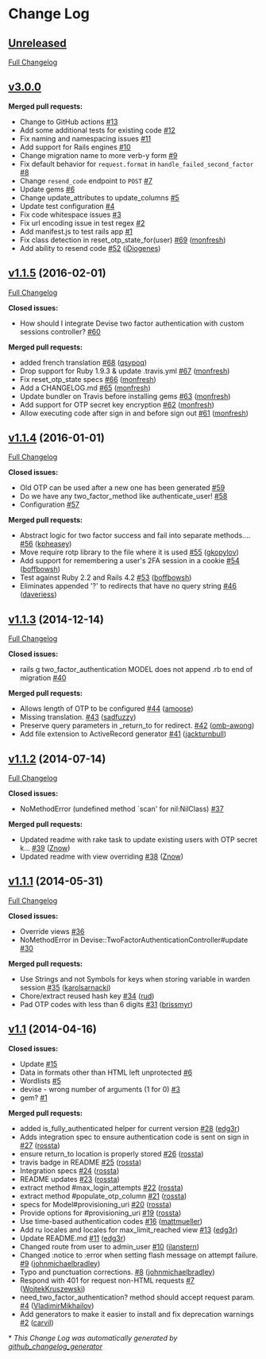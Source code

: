# Change Log

## [Unreleased](https://github.com/r6e/two_factor_authentication/tree/HEAD)

[Full Changelog](https://github.com/r6e/two_factor_authentication/compare/v3.0.0...main)

## [v3.0.0](https://github.com/r6e/two_factor_authentication/tree/v3.0.0)

**Merged pull requests:**

- Change to GitHub actions [\#13](https://github.com/r6e/two_factor_authentication/pull/13)
- Add some additional tests for existing code [\#12](https://github.com/r6e/two_factor_authentication/pull/12)
- Fix naming and namespacing issues [\#11](https://github.com/r6e/two_factor_authentication/pull/11)
- Add support for Rails engines [\#10](https://github.com/r6e/two_factor_authentication/pull/10)
- Change migration name to more verb-y form [\#9](https://github.com/r6e/two_factor_authentication/pull/9)
- Fix default behavior for `request.format` in `handle_failed_second_factor` [\#8](https://github.com/r6e/two_factor_authentication/pull/8)
- Change `resend_code` endpoint to `POST` [\#7](https://github.com/r6e/two_factor_authentication/pull/7)
- Update gems [\#6](https://github.com/r6e/two_factor_authentication/pull/6)
- Change update_attributes to update_columns [\#5](https://github.com/r6e/two_factor_authentication/pull/5)
- Update test configuration [\#4](https://github.com/r6e/two_factor_authentication/pull/4)
- Fix code whitespace issues [\#3](https://github.com/r6e/two_factor_authentication/pull/3)
- Fix url encoding issue in test regex [\#2](https://github.com/r6e/two_factor_authentication/pull/2)
- Add manifest.js to test rails app [\#1](https://github.com/r6e/two_factor_authentication/pull/1)
- Fix class detection in reset\_otp\_state\_for\(user\) [\#69](https://github.com/Houdini/two_factor_authentication/pull/69) ([monfresh](https://github.com/monfresh))
- Add ability to resend code [\#52](https://github.com/Houdini/two_factor_authentication/pull/52) ([iDiogenes](https://github.com/iDiogenes))

## [v1.1.5](https://github.com/Houdini/two_factor_authentication/tree/v1.1.5) (2016-02-01)
[Full Changelog](https://github.com/Houdini/two_factor_authentication/compare/v1.1.4...v1.1.5)

**Closed issues:**

- How should I integrate Devise two factor authentication with custom sessions controller? [\#60](https://github.com/Houdini/two_factor_authentication/issues/60)

**Merged pull requests:**

- added french translation [\#68](https://github.com/Houdini/two_factor_authentication/pull/68) ([qsypoq](https://github.com/qsypoq))
- Drop support for Ruby 1.9.3 & update .travis.yml [\#67](https://github.com/Houdini/two_factor_authentication/pull/67) ([monfresh](https://github.com/monfresh))
- Fix reset\_otp\_state specs [\#66](https://github.com/Houdini/two_factor_authentication/pull/66) ([monfresh](https://github.com/monfresh))
- Add a CHANGELOG.md [\#65](https://github.com/Houdini/two_factor_authentication/pull/65) ([monfresh](https://github.com/monfresh))
- Update bundler on Travis before installing gems [\#63](https://github.com/Houdini/two_factor_authentication/pull/63) ([monfresh](https://github.com/monfresh))
- Add support for OTP secret key encryption [\#62](https://github.com/Houdini/two_factor_authentication/pull/62) ([monfresh](https://github.com/monfresh))
- Allow executing code after sign in and before sign out [\#61](https://github.com/Houdini/two_factor_authentication/pull/61) ([monfresh](https://github.com/monfresh))

## [v1.1.4](https://github.com/Houdini/two_factor_authentication/tree/v1.1.4) (2016-01-01)
[Full Changelog](https://github.com/Houdini/two_factor_authentication/compare/v1.1.3...v1.1.4)

**Closed issues:**

- Old OTP can be used after a new one has been generated [\#59](https://github.com/Houdini/two_factor_authentication/issues/59)
- Do we have any two\_factor\_method like authenticate\_user! [\#58](https://github.com/Houdini/two_factor_authentication/issues/58)
- Configuration [\#57](https://github.com/Houdini/two_factor_authentication/issues/57)

**Merged pull requests:**

- Abstract logic for two factor success and fail into separate methods.… [\#56](https://github.com/Houdini/two_factor_authentication/pull/56) ([kpheasey](https://github.com/kpheasey))
- Move require rotp library to the file where it is used [\#55](https://github.com/Houdini/two_factor_authentication/pull/55) ([gkopylov](https://github.com/gkopylov))
- Add support for remembering a user's 2FA session in a cookie [\#54](https://github.com/Houdini/two_factor_authentication/pull/54) ([boffbowsh](https://github.com/boffbowsh))
- Test against Ruby 2.2 and Rails 4.2 [\#53](https://github.com/Houdini/two_factor_authentication/pull/53) ([boffbowsh](https://github.com/boffbowsh))
- Eliminates appended '?' to redirects that have no query string [\#46](https://github.com/Houdini/two_factor_authentication/pull/46) ([daveriess](https://github.com/daveriess))

## [v1.1.3](https://github.com/Houdini/two_factor_authentication/tree/v1.1.3) (2014-12-14)
[Full Changelog](https://github.com/Houdini/two_factor_authentication/compare/v1.1.2...v1.1.3)

**Closed issues:**

- rails g two\_factor\_authentication MODEL does not append .rb to end of migration [\#40](https://github.com/Houdini/two_factor_authentication/issues/40)

**Merged pull requests:**

- Allows length of OTP to be configured [\#44](https://github.com/Houdini/two_factor_authentication/pull/44) ([amoose](https://github.com/amoose))
- Missing translation. [\#43](https://github.com/Houdini/two_factor_authentication/pull/43) ([sadfuzzy](https://github.com/sadfuzzy))
- Preserve query parameters in \_return\_to for redirect. [\#42](https://github.com/Houdini/two_factor_authentication/pull/42) ([omb-awong](https://github.com/omb-awong))
- Add file extension to ActiveRecord generator [\#41](https://github.com/Houdini/two_factor_authentication/pull/41) ([jackturnbull](https://github.com/jackturnbull))

## [v1.1.2](https://github.com/Houdini/two_factor_authentication/tree/v1.1.2) (2014-07-14)
[Full Changelog](https://github.com/Houdini/two_factor_authentication/compare/v1.1.1...v1.1.2)

**Closed issues:**

- NoMethodError \(undefined method `scan' for nil:NilClass\) [\#37](https://github.com/Houdini/two_factor_authentication/issues/37)

**Merged pull requests:**

- Updated readme with rake task to update existing users with OTP secret k... [\#39](https://github.com/Houdini/two_factor_authentication/pull/39) ([Znow](https://github.com/Znow))
- Updated readme with view overriding [\#38](https://github.com/Houdini/two_factor_authentication/pull/38) ([Znow](https://github.com/Znow))

## [v1.1.1](https://github.com/Houdini/two_factor_authentication/tree/v1.1.1) (2014-05-31)
[Full Changelog](https://github.com/Houdini/two_factor_authentication/compare/v1.1...v1.1.1)

**Closed issues:**

- Override views [\#36](https://github.com/Houdini/two_factor_authentication/issues/36)
-  NoMethodError in Devise::TwoFactorAuthenticationController\#update [\#30](https://github.com/Houdini/two_factor_authentication/issues/30)

**Merged pull requests:**

- Use Strings and not Symbols for keys when storing variable in warden session [\#35](https://github.com/Houdini/two_factor_authentication/pull/35) ([karolsarnacki](https://github.com/karolsarnacki))
- Chore/extract reused hash key [\#34](https://github.com/Houdini/two_factor_authentication/pull/34) ([rud](https://github.com/rud))
- Pad OTP codes with less than 6 digits [\#31](https://github.com/Houdini/two_factor_authentication/pull/31) ([brissmyr](https://github.com/brissmyr))

## [v1.1](https://github.com/Houdini/two_factor_authentication/tree/v1.1) (2014-04-16)
**Closed issues:**

- Update [\#15](https://github.com/Houdini/two_factor_authentication/issues/15)
- Data in formats other than HTML left unprotected [\#6](https://github.com/Houdini/two_factor_authentication/issues/6)
- Wordlists [\#5](https://github.com/Houdini/two_factor_authentication/issues/5)
- devise - wrong number of arguments \(1 for 0\) [\#3](https://github.com/Houdini/two_factor_authentication/issues/3)
- gem? [\#1](https://github.com/Houdini/two_factor_authentication/issues/1)

**Merged pull requests:**

- added is\_fully\_authenticated helper for current version [\#28](https://github.com/Houdini/two_factor_authentication/pull/28) ([edg3r](https://github.com/edg3r))
- Adds integration spec to ensure authentication code is sent on sign in [\#27](https://github.com/Houdini/two_factor_authentication/pull/27) ([rossta](https://github.com/rossta))
- ensure return\_to location is properly stored [\#26](https://github.com/Houdini/two_factor_authentication/pull/26) ([rossta](https://github.com/rossta))
- travis badge in README [\#25](https://github.com/Houdini/two_factor_authentication/pull/25) ([rossta](https://github.com/rossta))
- Integration specs [\#24](https://github.com/Houdini/two_factor_authentication/pull/24) ([rossta](https://github.com/rossta))
- README updates [\#23](https://github.com/Houdini/two_factor_authentication/pull/23) ([rossta](https://github.com/rossta))
- extract method \#max\_login\_attempts [\#22](https://github.com/Houdini/two_factor_authentication/pull/22) ([rossta](https://github.com/rossta))
- extract method \#populate\_otp\_column [\#21](https://github.com/Houdini/two_factor_authentication/pull/21) ([rossta](https://github.com/rossta))
- specs for Model\#provisioning\_uri [\#20](https://github.com/Houdini/two_factor_authentication/pull/20) ([rossta](https://github.com/rossta))
- Provide options for \#provisioning\_uri [\#19](https://github.com/Houdini/two_factor_authentication/pull/19) ([rossta](https://github.com/rossta))
- Use time-based authentication codes [\#16](https://github.com/Houdini/two_factor_authentication/pull/16) ([mattmueller](https://github.com/mattmueller))
- Add ru locales and locales for max\_limit\_reached view [\#13](https://github.com/Houdini/two_factor_authentication/pull/13) ([edg3r](https://github.com/edg3r))
- Update README.md [\#11](https://github.com/Houdini/two_factor_authentication/pull/11) ([edg3r](https://github.com/edg3r))
- Changed route from user to admin\_user [\#10](https://github.com/Houdini/two_factor_authentication/pull/10) ([ilanstern](https://github.com/ilanstern))
- Changed :notice to :error when setting flash message on attempt failure. [\#9](https://github.com/Houdini/two_factor_authentication/pull/9) ([johnmichaelbradley](https://github.com/johnmichaelbradley))
- Typo and punctuation corrections. [\#8](https://github.com/Houdini/two_factor_authentication/pull/8) ([johnmichaelbradley](https://github.com/johnmichaelbradley))
- Respond with 401 for request non-HTML requests [\#7](https://github.com/Houdini/two_factor_authentication/pull/7) ([WojtekKruszewski](https://github.com/WojtekKruszewski))
- need\_two\_factor\_authentication? method should accept request param. [\#4](https://github.com/Houdini/two_factor_authentication/pull/4) ([VladimirMikhailov](https://github.com/VladimirMikhailov))
- Add generators to make it easier to install and fix deprecation warnings [\#2](https://github.com/Houdini/two_factor_authentication/pull/2) ([carvil](https://github.com/carvil))



\* *This Change Log was automatically generated by [github_changelog_generator](https://github.com/skywinder/Github-Changelog-Generator)*
